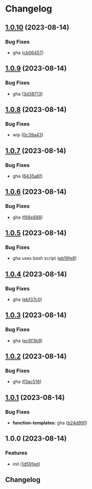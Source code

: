 # Changelog

## [1.0.10](https://github.com/switchboard-xyz/function-templates/compare/v1.0.9...v1.0.10) (2023-08-14)


### Bug Fixes

* gha ([cb06457](https://github.com/switchboard-xyz/function-templates/commit/cb0645771610984680285d5795b481082cbeeec0))

## [1.0.9](https://github.com/switchboard-xyz/function-templates/compare/v1.0.8...v1.0.9) (2023-08-14)


### Bug Fixes

* gha ([3d38713](https://github.com/switchboard-xyz/function-templates/commit/3d387133e3e05305f74f5461fa786b6d4d922a1a))

## [1.0.8](https://github.com/switchboard-xyz/function-templates/compare/v1.0.7...v1.0.8) (2023-08-14)


### Bug Fixes

* wip ([0c39a43](https://github.com/switchboard-xyz/function-templates/commit/0c39a431a8b9b16a270d29ce017f2b8ece7c647e))

## [1.0.7](https://github.com/switchboard-xyz/function-templates/compare/v1.0.6...v1.0.7) (2023-08-14)


### Bug Fixes

* gha ([6435a6f](https://github.com/switchboard-xyz/function-templates/commit/6435a6f886ae6388cf68ca44349a230192bea4e2))

## [1.0.6](https://github.com/switchboard-xyz/function-templates/compare/v1.0.5...v1.0.6) (2023-08-14)


### Bug Fixes

* gha ([f88e888](https://github.com/switchboard-xyz/function-templates/commit/f88e888c15ba9b1eb9bdbf83c96ddcc46e59471f))

## [1.0.5](https://github.com/switchboard-xyz/function-templates/compare/v1.0.4...v1.0.5) (2023-08-14)


### Bug Fixes

* gha uses bash script ([eb19fe8](https://github.com/switchboard-xyz/function-templates/commit/eb19fe87ff6a0217ee5e8e8d9d8b380266899b9f))

## [1.0.4](https://github.com/switchboard-xyz/function-templates/compare/v1.0.3...v1.0.4) (2023-08-14)


### Bug Fixes

* gha ([ebf37c0](https://github.com/switchboard-xyz/function-templates/commit/ebf37c0fed7952742f8b12d920102b0165996a99))

## [1.0.3](https://github.com/switchboard-xyz/function-templates/compare/v1.0.2...v1.0.3) (2023-08-14)


### Bug Fixes

* gha ([ec6f3b9](https://github.com/switchboard-xyz/function-templates/commit/ec6f3b9973d9f42696ee4565be722f211a4ee0a8))

## [1.0.2](https://github.com/switchboard-xyz/function-templates/compare/v1.0.1...v1.0.2) (2023-08-14)


### Bug Fixes

* gha ([f3ac516](https://github.com/switchboard-xyz/function-templates/commit/f3ac516fd39ea1186845f9ee63b5b50deabca56b))

## [1.0.1](https://github.com/switchboard-xyz/function-templates/compare/v1.0.0...v1.0.1) (2023-08-14)


### Bug Fixes

* **function-templates:** gha ([b24d991](https://github.com/switchboard-xyz/function-templates/commit/b24d9919659a3d7a4c3326abb6dbc7172ec9ebc6))

## 1.0.0 (2023-08-14)


### Features

* init ([1d591ed](https://github.com/switchboard-xyz/function-templates/commit/1d591edb66851dfad6e5231ddb96a8d0498d0683))

## Changelog
